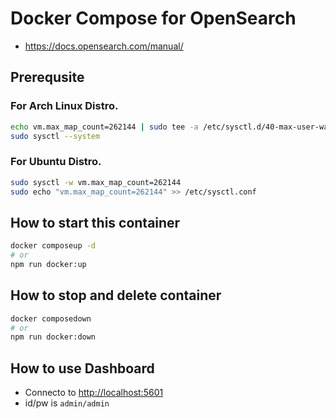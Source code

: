 # Docker Compose for OpenSearch

- <https://docs.opensearch.com/manual/>

## Prerequsite

### For Arch Linux Distro.

```bash
echo vm.max_map_count=262144 | sudo tee -a /etc/sysctl.d/40-max-user-watches.conf
sudo sysctl --system
```

### For Ubuntu Distro.

```bash
sudo sysctl -w vm.max_map_count=262144
sudo echo "vm.max_map_count=262144" >> /etc/sysctl.conf
```

## How to start this container

```bash
docker composeup -d
# or
npm run docker:up
```

## How to stop and delete container

```bash
docker composedown
# or
npm run docker:down
```

## How to use Dashboard

- Connecto to <http://localhost:5601>
- id/pw is `admin/admin`

